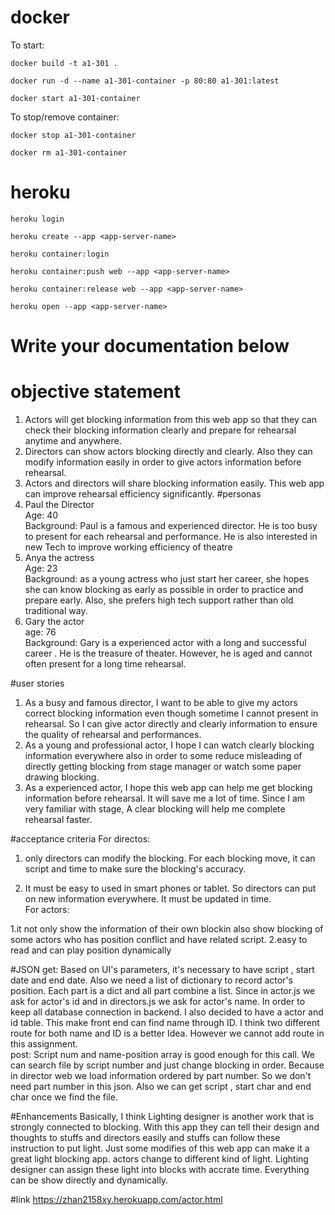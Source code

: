 # docker
To start:

`docker build -t a1-301 .`

`docker run -d --name a1-301-container -p 80:80 a1-301:latest`

`docker start a1-301-container`

To stop/remove container:

`docker stop a1-301-container`

`docker rm a1-301-container`

# heroku
`heroku login`

`heroku create --app <app-server-name>`

`heroku container:login`

`heroku container:push web --app <app-server-name>`

`heroku container:release web --app <app-server-name>`

`heroku open --app <app-server-name>`

# Write your documentation below

# objective statement
1.	Actors will get blocking information from this web app so that they can check their blocking information clearly and prepare for rehearsal anytime and anywhere.
2.	Directors can show actors blocking directly and clearly. Also they can modify information easily in order to give actors information before rehearsal.
3.	Actors and directors will share blocking information easily. This web app can improve rehearsal efficiency significantly.
#personas
1.  Paul the Director  <br />
    Age: 40 <br />
    Background: Paul is a famous and experienced director.  He is too busy to present  for each rehearsal and performance. He is also interested in new Tech to improve working efficiency of theatre
2.	Anya the actress <br />
    Age: 23 <br />
    Background: as a young actress who just start her career, she hopes she can know blocking as early as possible in order to practice and prepare early. Also, she prefers high tech support rather than old traditional way.
3. Gary the actor    <br />
    age: 76          <br />
    Background: Gary is a experienced actor with a long and successful career . He is the treasure of  theater. However, he is aged and  cannot often present for  a long time rehearsal. 
    
#user stories   
1. As a busy and famous director, I want to be able to give my actors correct blocking information even though sometime I cannot present in rehearsal. So I can give actor directly and clearly information to ensure the quality of rehearsal and performances.
2. As a young and professional actor, I hope I can watch clearly blocking information everywhere also  in order to  some reduce misleading of directly getting blocking from stage manager or watch some paper drawing  blocking.
3. As a experienced  actor, I hope this web app  can help me get blocking information before rehearsal. It will save me a lot of time. Since I am very familiar with stage, A clear blocking will help me complete rehearsal faster.

#acceptance criteria
 For directos:
1. only directors can modify the blocking. For each blocking move, it can script and time to make sure the blocking's accuracy.<br />
             
2. It must be easy to used in  smart phones or tablet. So directors can put on new information everywhere. It must be updated in time.<br />
For actors:<br />

1.it not only show the information  of their own blockin  also show blocking of some actors who has position conflict and have related script. 
2.easy to read and can play position dynamically

#JSON
get: Based on UI's parameters, it's necessary to have script , start date and end date.  Also we need a list of dictionary to record actor's position. Each part is a dict and all part combine a list. Since in actor.js we ask for actor's id and in directors.js we ask for actor's name. In order to keep all database connection  in backend. I also decided to have a actor and id table. This make front end  can find name  through ID.  I think two different route for both name and ID is a better Idea. However we cannot add route in this assignment.<br />
post: Script num and  name-position array is good enough for this call. We can search file by script number and just change blocking in order. Because in director web we load information  ordered by  part number. So we don't need part number in this json. Also we can get script , start char and end char once we find the file. 






#Enhancements
Basically, I think Lighting designer is another work that is strongly connected to blocking.
With this app they can tell their design and thoughts to stuffs and directors easily and stuffs can follow these instruction to put light.
Just some modifies of this web app can make it a great light blocking app. 
actors change to different kind of light. Lighting designer can assign these light into blocks with accrate time. Everything can be show directly and dynamically.

#link
https://zhan2158xy.herokuapp.com/actor.html